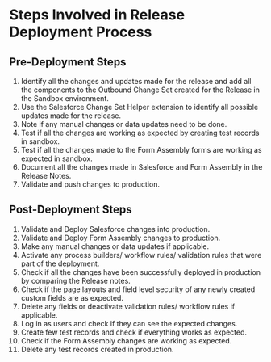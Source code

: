 # Steps Involved in Release Deployment Process

## Pre-Deployment Steps

1. Identify all the changes and updates made for the release and add all the components to the Outbound Change Set created for the Release in the Sandbox environment.
2. Use the Salesforce Change Set Helper extension to identify all possible updates made for the release.
3. Note if any manual changes or data updates need to be done.
4. Test if all the changes are working as expected by creating test records in sandbox.
5. Test if all the changes made to the Form Assembly forms are working as expected in sandbox.
6. Document all the changes made in Salesforce and Form Assembly in the Release Notes.
7. Validate and push changes to production.


## Post-Deployment Steps

1. Validate and Deploy Salesforce changes into production.
2. Validate and Deploy Form Assembly changes to production.
3. Make any manual changes or data updates if applicable.
4. Activate any process builders/ workflow rules/ validation rules that were part of the deployment.
5. Check if all the changes have been successfully deployed in production by comparing the Release notes.
6. Check if the page layouts and field level security of any newly created custom fields are as expected.
7. Delete any fields or deactivate validation rules/ workflow rules if applicable.
8. Log in as users and check if they can see the expected changes.
9. Create few test records and check if everything works as expected.
10. Check if the Form Assembly changes are working as expected.
11. Delete any test records created in production.
